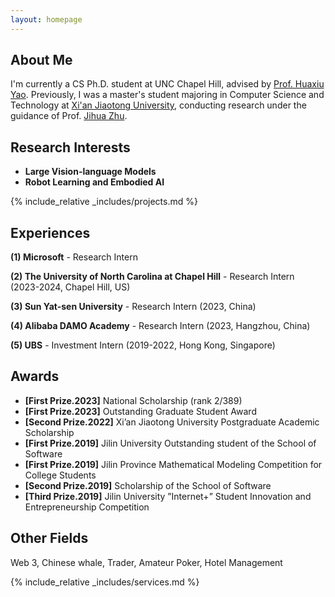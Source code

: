 ```yaml
---
layout: homepage
---
```


## About Me

I'm currently a CS Ph.D. student at UNC Chapel Hill, advised by <a href="https://www.huaxiuyao.io/"  target="_blank">Prof. Huaxiu Yao</a>. Previously, I was a master's student majoring in Computer Science and Technology at <a href="https://www.xjtu.edu.cn/" target="_blank">Xi'an Jiaotong University</a>, conducting research under the guidance of Prof. <a href="https://scholar.google.com.hk/citations?hl=zh-CN&user=JcN97sQAAAAJ" target="_blank">Jihua Zhu</a>.


## Research Interests
- **Large Vision-language Models**
- **Robot Learning and Embodied AI**


<!-- {% include_relative _includes/publications.md %} -->

{% include_relative _includes/projects.md %}

## Experiences

**(1) Microsoft** - Research Intern

**(2) The University of North Carolina at Chapel Hill** - Research Intern (2023-2024, Chapel Hill, US)

**(3) Sun Yat-sen University** - Research Intern (2023, China)

**(4) Alibaba DAMO Academy** - Research Intern (2023, Hangzhou, China)

**(5) UBS** - Investment Intern (2019-2022, Hong Kong, Singapore)

## Awards
- **[First Prize.2023]** National Scholarship (rank 2/389)
- **[First Prize.2023]** Outstanding Graduate Student Award
- **[Second Prize.2022]** Xi’an Jiaotong University Postgraduate Academic Scholarship
- **[First Prize.2019]** Jilin University Outstanding student of the School of Software
- **[First Prize.2019]** Jilin Province Mathematical Modeling Competition for College Students
- **[Second Prize.2019]** Scholarship of the School of Software
- **[Third Prize.2019]** Jilin University ”Internet+” Student Innovation and Entrepreneurship Competition

## Other Fields
Web 3, Chinese whale, Trader, Amateur Poker, Hotel Management



{% include_relative _includes/services.md %}

<script type='text/javascript' id='clustrmaps' src='//cdn.clustrmaps.com/map_v2.js?cl=ffffff&w=a&t=tt&d=YNvCKtA5GfPs5H6zx8P-g78lz50AlrmzY1SJtdhwIt4'></script>
